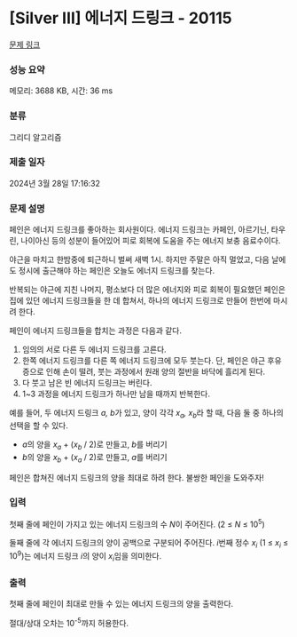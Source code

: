 # [Silver III] 에너지 드링크 - 20115 

[문제 링크](https://www.acmicpc.net/problem/20115) 

### 성능 요약

메모리: 3688 KB, 시간: 36 ms

### 분류

그리디 알고리즘

### 제출 일자

2024년 3월 28일 17:16:32

### 문제 설명

<p>페인은 에너지 드링크를 좋아하는 회사원이다. 에너지 드링크는 카페인, 아르기닌, 타우린, 나이아신 등의 성분이 들어있어 피로 회복에 도움을 주는 에너지 보충 음료수이다.</p>

<p>야근을 마치고 한밤중에 퇴근하니 벌써 새벽 1시. 하지만 주말은 아직 멀었고, 다음 날에도 정시에 출근해야 하는 페인은 오늘도 에너지 드링크를 찾는다.</p>

<p>반복되는 야근에 지친 나머지, 평소보다 더 많은 에너지와 피로 회복이 필요했던 페인은 집에 있던 에너지 드링크들을 한 데 합쳐서, 하나의 에너지 드링크로 만들어 한번에 마시려 한다.</p>

<p>페인이 에너지 드링크들을 합치는 과정은 다음과 같다.</p>

<ol>
	<li>임의의 서로 다른 두 에너지 드링크를 고른다.</li>
	<li>한쪽 에너지 드링크를 다른 쪽 에너지 드링크에 모두 붓는다. 단, 페인은 야근 후유증으로 인해 손이 떨려, 붓는 과정에서 원래 양의 절반을 바닥에 흘리게 된다.</li>
	<li>다 붓고 남은 빈 에너지 드링크는 버린다.</li>
	<li>1~3 과정을 에너지 드링크가 하나만 남을 때까지 반복한다.</li>
</ol>

<p>예를 들어, 두 에너지 드링크 <em>a, b</em>가 있고, 양이 각각 <em>x<sub>a</sub>, x<sub>b</sub></em>라 할 때, 다음 둘 중 하나의 선택을 할 수 있다.</p>

<ul>
	<li><em>a</em>의 양을 <em>x<sub>a</sub></em> + (<em>x<sub>b</sub></em> / 2)로 만들고, <em>b</em>를 버리기</li>
	<li><em>b</em>의 양을 <em>x<sub>b</sub></em> + (<em>x<sub>a</sub></em> / 2)로 만들고, <em>a</em>를 버리기</li>
</ul>

<p>페인은 합쳐진 에너지 드링크의 양을 최대로 하려 한다. 불쌍한 페인을 도와주자!</p>

### 입력 

 <p>첫째 줄에 페인이 가지고 있는 에너지 드링크의 수 <em>N</em>이 주어진다. (2 ≤ <em>N</em> ≤ 10<sup>5</sup>)</p>

<p>둘째 줄에 각 에너지 드링크의 양이 공백으로 구분되어 주어진다. <em>i</em>번째 정수 <em>x<sub>i</sub></em> (1 ≤ <em>x<sub>i</sub></em> ≤ 10<sup>9</sup>)는 에너지 드링크 <em>i</em>의 양이 <em>x<sub>i</sub></em>임을 의미한다.</p>

### 출력 

 <p>첫째 줄에 페인이 최대로 만들 수 있는 에너지 드링크의 양을 출력한다.</p>

<p>절대/상대 오차는 10<sup>-5</sup>까지 허용한다.</p>

